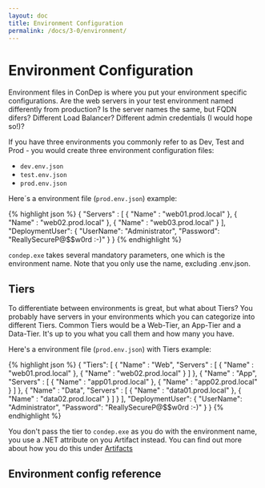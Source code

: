 ```yaml
---
layout: doc
title: Environment Configuration
permalink: /docs/3-0/environment/
---
```


Environment Configuration
=========================

Environment files in ConDep is where you put your environment specific configurations. Are the web servers in your test environment named differently from production? Is the server names the same, but FQDN difers? Different Load Balancer? Different admin credentials (I would hope so!)?

If you have three environments you commonly refer to as Dev, Test and Prod - you would create three environment configuration files:

* `dev.env.json`
* `test.env.json`
* `prod.env.json`

Here´s a environment file (`prod.env.json`) example:

{% highlight json %}
{
  "Servers" :
  [
    {
      "Name" : "web01.prod.local"
    },
    {
      "Name" : "web02.prod.local"
    },
    {
      "Name" : "web03.prod.local"
    }
  ],
  "DeploymentUser": 
  {
    "UserName": "Administrator",
    "Password": "ReallySecureP@$$w0rd :-)"
  }
}
{% endhighlight %}

`condep.exe` takes several mandatory parameters, one which is the environment name. Note that you only use the name, excluding .env.json.

## Tiers

To differentiate between environments is great, but what about Tiers? You probably have servers in your environments which you can categorize into different Tiers. Common Tiers would be a Web-Tier, an App-Tier and a Data-Tier. It's up to you what you call them and how many you have.

Here's a environment file (`prod.env.json`) with Tiers example:

{% highlight json %}
{
  "Tiers":
  [
    {
      "Name" : "Web",
      "Servers" :
      [
        {
          "Name" : "web01.prod.local"
        },
        {
          "Name" : "web02.prod.local"
        }
      ]
    },
    {
      "Name" : "App",
      "Servers" :
      [
        {
          "Name" : "app01.prod.local"
        },
        {
          "Name" : "app02.prod.local"
        }
      ]
    },
    {
      "Name" : "Data",
      "Servers" :
      [
        {
          "Name" : "data01.prod.local"
        },
        {
          "Name" : "data02.prod.local"
        }
      ]
    }
  ],
  "DeploymentUser": 
  {
    "UserName": "Administrator",
    "Password": "ReallySecureP@$$w0rd :-)"
  }
}
{% endhighlight %}

You don't pass the tier to `condep.exe` as you do with the environment name, you use a .NET attribute on you Artifact instead. You can find out more about how you do this under [Artifacts](../artifacts/)

## Environment config reference

